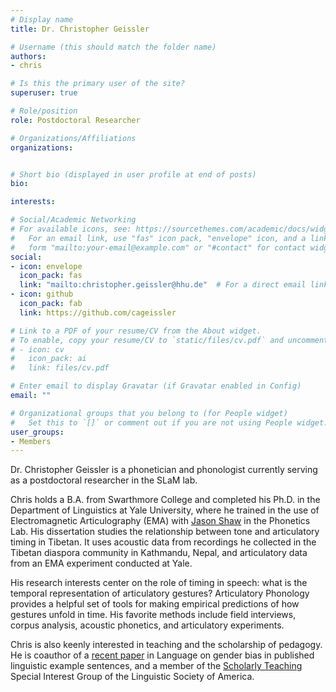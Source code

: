 ```yaml
---
# Display name
title: Dr. Christopher Geissler

# Username (this should match the folder name)
authors:
- chris

# Is this the primary user of the site?
superuser: true

# Role/position
role: Postdoctoral Researcher

# Organizations/Affiliations
organizations:


# Short bio (displayed in user profile at end of posts)
bio:

interests:

# Social/Academic Networking
# For available icons, see: https://sourcethemes.com/academic/docs/widgets/#icons
#   For an email link, use "fas" icon pack, "envelope" icon, and a link in the
#   form "mailto:your-email@example.com" or "#contact" for contact widget.
social:
- icon: envelope
  icon_pack: fas
  link: "mailto:christopher.geissler@hhu.de"  # For a direct email link, use "mailto:test@example.org".
- icon: github
  icon_pack: fab
  link: https://github.com/cageissler

# Link to a PDF of your resume/CV from the About widget.
# To enable, copy your resume/CV to `static/files/cv.pdf` and uncomment the lines below.
# - icon: cv
#   icon_pack: ai
#   link: files/cv.pdf

# Enter email to display Gravatar (if Gravatar enabled in Config)
email: ""

# Organizational groups that you belong to (for People widget)
#   Set this to `[]` or comment out if you are not using People widget.
user_groups:
- Members
---
```


Dr. Christopher Geissler is a phonetician and phonologist currently serving as a postdoctoral researcher in the SLaM lab.

Chris holds a B.A. from Swarthmore College and completed his Ph.D. in the Department of Linguistics at Yale University, where he trained in the use of Electromagnetic Articulography (EMA) with [Jason Shaw](https://campuspress.yale.edu/jasonshaw/) in the Phonetics Lab. His dissertation studies the relationship between tone and articulatory timing in Tibetan. It uses acoustic data from recordings he collected in the Tibetan diaspora community in Kathmandu, Nepal, and articulatory data from an EMA experiment conducted at Yale.

His research interests center on the role of timing in speech: what is the temporal representation of articulatory gestures? Articulatory Phonology provides a helpful set of tools for making empirical predictions of how gestures unfold in time. His favorite methods include field interviews, corpus analysis, acoustic phonetics, and articulatory experiments.

Chris is also keenly interested in teaching and the scholarship of pedagogy. He is coauthor of a [recent paper](https://muse.jhu.edu/article/840952) in Language on gender bias in published linguistic example sentences, and a member of the [Scholarly Teaching](https://lingscholarlyteaching.wordpress.com/) Special Interest Group of the Linguistic Society of America.
